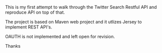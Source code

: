 This is my first attempt to walk through the Twitter Search Restful API and reproduce  API on top of that.

The project is based on Maven web project and it utlizes Jersey to implement REST API's.

OAUTH is not implemented and left open for revision.

Thanks

